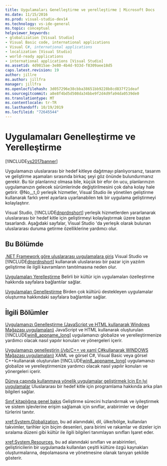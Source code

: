 ```yaml
---
title: Uygulamaları Genelleştirme ve yerelleştirme | Microsoft Docs
ms.date: 11/15/2016
ms.prod: visual-studio-dev14
ms.technology: vs-ide-general
ms.topic: conceptual
helpviewer_keywords:
- globalization [Visual Studio]
- Visual Basic code, international applications
- Visual C#, international applications
- localization [Visual Studio]
- world-ready applications
- international applications [Visual Studio]
ms.assetid: 4d9815ae-3e80-4b4d-933d-f8309aee18d5
caps.latest.revision: 19
author: jillre
ms.author: jillfra
manager: jillfra
ms.openlocfilehash: 3d057296e38cbba38651bb9228b8cd837f21deaf
ms.sourcegitcommit: a8e8f4bd5d508da34bbe9f2d4d9fa94da0539de0
ms.translationtype: MT
ms.contentlocale: tr-TR
ms.lasthandoff: 10/19/2019
ms.locfileid: "72645544"
---
```

# <a name="globalizing-and-localizing-applications"></a>Uygulamaları Genelleştirme ve Yerelleştirme
[!INCLUDE[vs2017banner](../includes/vs2017banner.md)]

Uygulamanızı uluslararası bir hedef kitleye dağıtmayı planlıyorsanız, tasarım ve geliştirme aşamaları sırasında birkaç şeyi göz önünde bulundurmanız gerekir. Bu tür planlarınız olmasa bile, küçük bir efor ön ucu, planlarınızın uygulamanızın gelecek sürümlerinde değiştirilmesini çok daha kolay hale getirir. @No__t_0 yerleşik hizmetler, Visual Studio ile yönetilen geliştirme kullanarak farklı yerel ayarlara uyarlanabilen tek bir uygulama geliştirmeyi kolaylaştırır.

 Visual Studio, [!INCLUDE[dnprdnshort](../includes/dnprdnshort-md.md)] yerleşik hizmetlerden yararlanarak uluslararası bir hedef kitle için geliştirmeyi kolaylaştırmak üzere baştan tasarlandı. Aşağıdaki sayfalar, Visual Studio 'da yerleşik olarak bulunan uluslararası duruma getirme özelliklerine yardımcı olur.

## <a name="in-this-section"></a>Bu Bölümde
 [.NET Framework göre uluslararası uygulamalara giriş](../ide/introduction-to-international-applications-based-on-the-dotnet-framework.md) Visual Studio ve [!INCLUDE[dnprdnshort](../includes/dnprdnshort-md.md)] kullanarak uluslararası bir pazar için yazılım geliştirme ile ilgili kavramların tanıtılmasına neden olur.

 [Uygulamaları Yerelleştirme](../ide/localizing-applications.md) Belirli bir kültür için uygulamaları özelleştirme hakkında sayfalara bağlantılar sağlar.

 [Uygulamaları Genelleştirme](../ide/globalizing-applications.md) Birden çok kültürü destekleyen uygulamalar oluşturma hakkındaki sayfalara bağlantılar sağlar.

## <a name="related-sections"></a>İlgili Bölümler
 [Uygulamanızı Genelleştirme (JavaScript ve HTML kullanarak Windows Mağazası uygulamaları)](http://go.microsoft.com/fwlink/?LinkId=258266) JavaScript ve HTML kullanarak oluşturulan [!INCLUDE[win8_appname_long](../includes/win8-appname-long-md.md)] uygulamanızı globalize ve yerelleştirmenize yardımcı olacak nasıl yapılır konuları ve yönergeleri içerir.

 [Uygulamanızı genelleştirin (/vb/C++ ve xaml C#kullanarak WINDOWS Mağazası uygulamaları)](http://go.microsoft.com/fwlink/?LinkId=258267) XAML ve görsel C#, Visual Basic veya görsel C++kullanarak oluşturulan [!INCLUDE[win8_appname_long](../includes/win8-appname-long-md.md)] uygulamanızı globalize ve yerelleştirmenize yardımcı olacak nasıl yapılır konuları ve yönergeleri içerir.

 [Dünya çapında kullanmaya yönelik uygulamalar geliştirmek Için En Iyi uygulamalar](https://msdn.microsoft.com/library/f08169c7-aad8-4ec3-9a21-9ebd3b89986c) Uluslararası bir hedef kitle için programlama hakkında arka plan bilgileri sağlar.

 [Sınıf kitaplığına genel bakış](https://msdn.microsoft.com/library/7e4c5921-955d-4b06-8709-101873acf157) Geliştirme sürecini hızlandırmak ve iyileştirmek ve sistem işlevlerine erişim sağlamak için sınıflar, arabirimler ve değer türlerini tanıtır.

 <xref:System.Globalization>, bu ad alanındaki, dil, ülke/bölge, kullanılan takvimler, tarihler için biçim desenleri, para birimi ve rakamlar ve dizeler için sıralama düzeni gibi kültür ile ilgili bilgileri tanımlayan sınıfları Işaret eder.

 <xref:System.Resources>, bu ad alanındaki sınıfları ve arabirimleri, geliştiricilerin bir uygulamada kullanılan çeşitli kültüre özgü kaynakları oluşturmalarına, depolamasına ve yönetmesine olanak tanıyan şekilde gösterir.
